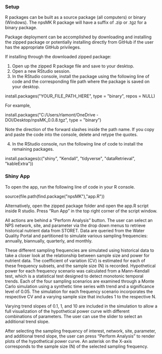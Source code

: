 ### Setup
 
R packages can be built as a source package (all computers) or binary (Windows).  The npsMK R package will have a suffix of .zip or .tgz for a binary package.
 
Package deployment can be accomplished by downloading and installing the zipped package or potentially installing directly from GitHub if the user has the appropriate GitHub privileges.
 
If installing through the downloaded zipped package:
 
1. 	Open up the zipped R package file and save to your desktop.
2. 	Open a new RStudio session.
3. 	 In the RStudio console, install the package using the following line of code and the corresponding file path where the package is saved on your desktop.
 
install.packages("YOUR_FILE_PATH_HERE", type = "binary", repos = NULL)
 
For example,
 
install.packages("C:/Users/rlamont/OneDrive - DOI/Desktop/npsMK_0.0.8.tgz", type = "binary”)
 
Note the direction of the forward slashes inside the path name.
If you copy and paste the code into the console, delete and retype the quotes.
 
4. 	In the RStudio console, run the following line of code to install the remaining packages.

install.packages(c("shiny", "Kendall", "tidyverse", "dataRetrieval", "kableExtra"))
 
 
### Shiny App
 
To open the app, run the following line of code in your R console.
 
source(file.path(find.package("npsMK"),"app.R"))

 
 Alternatively, open the zipped package folder and open the app.R script inside R studio. Press “Run App” in the top right corner of the script window. 

All actions are behind a “Perform Analysis” button. The user can select an NPS network, site, and parameter via the drop down menus to retrieve historical nutrient data from STORET. Data are queried from the Water Quality Portal and partitioned to simulate various sampling frequencies: annually, biannually, quarterly, and monthly. 

These different sampling frequencies are simulated using historical data to take a closer look at the relationship between sample size and power for nutrient data. The coefficient of variation (CV) is estimated for each of these frequency subsets, and the sample size (N) is recorded. Hypothetical power for each frequency scenario was calculated from a Mann-Kendall test, which is a statistical test designed to detect monotonic temporal trends. Each of the four sampling scenarios are examined through a Monte Carlo simulation using a synthetic time series with trend and a significance level of 0.05. The simulation for each frequency scenario incorporates the respective CV and a varying sample size that includes 1 to the respective N.

Varying trend slopes of 0.1, 1, and 10 are included in the simulation to allow a full visualization of the hypothetical power curve with different combinations of parameters. The user can use the slider to select an additional trend slope. 

After selecting the sampling frequency of interest, network, site, parameter, and additional trend slope, the user can press “Perform Analysis” to render plots of the hypothetical power curve. An asterisk on the X-axis corresponds to the sample size (N) of the selected sampling frequency. 
